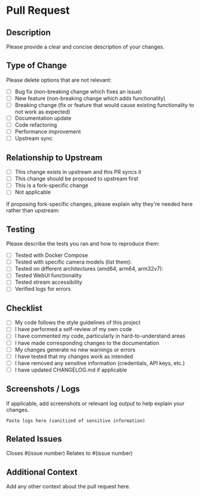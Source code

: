 # Pull Request

## Description

Please provide a clear and concise description of your changes.

## Type of Change

Please delete options that are not relevant:

- [ ] Bug fix (non-breaking change which fixes an issue)
- [ ] New feature (non-breaking change which adds functionality)
- [ ] Breaking change (fix or feature that would cause existing functionality to not work as expected)
- [ ] Documentation update
- [ ] Code refactoring
- [ ] Performance improvement
- [ ] Upstream sync

## Relationship to Upstream

- [ ] This change exists in upstream and this PR syncs it
- [ ] This change should be proposed to upstream first
- [ ] This is a fork-specific change
- [ ] Not applicable

If proposing fork-specific changes, please explain why they're needed here rather than upstream:

## Testing

Please describe the tests you ran and how to reproduce them:

- [ ] Tested with Docker Compose
- [ ] Tested with specific camera models (list them):
- [ ] Tested on different architectures (amd64, arm64, arm32v7):
- [ ] Tested WebUI functionality
- [ ] Tested stream accessibility
- [ ] Verified logs for errors

## Checklist

- [ ] My code follows the style guidelines of this project
- [ ] I have performed a self-review of my own code
- [ ] I have commented my code, particularly in hard-to-understand areas
- [ ] I have made corresponding changes to the documentation
- [ ] My changes generate no new warnings or errors
- [ ] I have tested that my changes work as intended
- [ ] I have removed any sensitive information (credentials, API keys, etc.)
- [ ] I have updated CHANGELOG.md if applicable

## Screenshots / Logs

If applicable, add screenshots or relevant log output to help explain your changes.

```
Paste logs here (sanitized of sensitive information)
```

## Related Issues

Closes #(issue number)
Relates to #(issue number)

## Additional Context

Add any other context about the pull request here.
